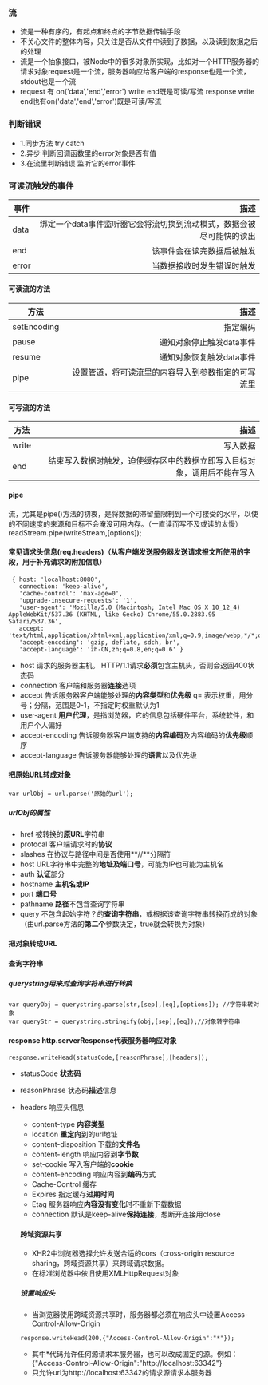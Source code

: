 ### 流
- 流是一种有序的，有起点和终点的字节数据传输手段
- 不关心文件的整体内容，只关注是否从文件中读到了数据，以及读到数据之后的处理
- 流是一个抽象接口，被Node中的很多对象所实现，比如对一个HTTP服务器的请求对象request是一个流，服务器响应给客户端的response也是一个流，stdout也是一个流
- request 有 on('data','end','error') write end既是可读/写流  response write end也有on('data','end','error')既是可读/写流


### 判断错误
 - 1.同步方法 try catch
 - 2.异步 判断回调函数里的error对象是否有值
 - 3.在流里判断错误 监听它的error事件

 ### 可读流触发的事件
|事件           |  描述
| ------------- | -----:|
| data            | 绑定一个data事件监听器它会将流切换到流动模式，数据会被尽可能快的读出
| end     | 该事件会在读完数据后被触发
| error      | 当数据接收时发生错误时触发

#### 可读流的方法
|方法           |  描述
| ------------- | -----:|
| setEncoding            | 指定编码
| pause     | 通知对象停止触发data事件
| resume      | 通知对象恢复触发data事件
| pipe      | 设置管道，将可读流里的内容导入到参数指定的可写流里

#### 可写流的方法
|方法           |  描述
| ------------- | -----:|
| write            | 写入数据
| end     | 结束写入数据时触发，迫使缓存区中的数据立即写入目标对象，调用后不能在写入

#### pipe
流，尤其是pipe()方法的初衷，是将数据的滞留量限制到一个可接受的水平，以使的不同速度的来源和目标不会淹没可用内存。（一直读而写不及或读的太慢）
readStream.pipe(writeStream,[options]);

#### 常见请求头信息(req.headers)（从客户端发送服务器发送请求报文所使用的字段，用于补充请求的附加信息）
```
 { host: 'localhost:8080',
   connection: 'keep-alive',
   'cache-control': 'max-age=0',
   'upgrade-insecure-requests': '1',
   'user-agent': 'Mozilla/5.0 (Macintosh; Intel Mac OS X 10_12_4) AppleWebKit/537.36 (KHTML, like Gecko) Chrome/55.0.2883.95 Safari/537.36',
   accept: 'text/html,application/xhtml+xml,application/xml;q=0.9,image/webp,*/*;q=0.8',
   'accept-encoding': 'gzip, deflate, sdch, br',
   'accept-language': 'zh-CN,zh;q=0.8,en;q=0.6' }
   ```

- host 请求的服务器主机。 HTTP/1.1请求**必须**包含主机头，否则会返回400状态码
- connection 客户端和服务器**连接**选项
- accept 告诉服务器客户端能够处理的**内容类型**和**优先级** q= 表示权重，用分号；分隔，范围是0-1，不指定时权重默认为1
- user-agent **用户代理**，是指浏览器，它的信息包括硬件平台，系统软件，和用户个人偏好
- accept-encoding  告诉服务器客户端支持的**内容编码**及内容编码的**优先级**顺序
- accept-language 告诉服务器能够处理的**语言**以及优先级

#### 把原始URL转成对象
```
var urlObj = url.parse('原始的url');
```
##### urlObj的属性
- href 被转换的**原URL**字符串
- protocal 客户端请求时的**协议**
- slashes 在协议与路径中间是否使用**//**分隔符
- host URL字符串中完整的**地址及端口号**，可能为IP也可能为主机名
- auth **认证**部分
- hostname **主机名或IP**
- port **端口号**
- pathname **路径**不包含查询字符串
- query 不包含起始字符？的**查询字符串**，或根据该查询字符串转换而成的对象（由url.parse方法的**第二个**参数决定，true就会转换为对象）

#### 把对象转成URL

#### 查询字符串
##### querystring用来对**查询字符串**进行转换
```
var queryObj = querystring.parse(str,[sep],[eq],[options]); //字符串转对象
var queryStr = querystring.stringify(obj,[sep],[eq]);//对象转字符串
```
#### response http.serverResponse代表服务器响应对象
```
response.writeHead(statusCode,[reasonPhrase],[headers]);
```
- statusCode **状态码**
- reasonPhrase 状态码**描述**信息
- headers 响应头信息
  - content-type **内容类型**
  - location **重定向**到的url地址
  - content-disposition 下载的**文件名**
  - content-length 响应内容到**字节数**
  - set-cookie 写入客户端的**cookie**
  - content-encoding 响应内容到**编码**方式
  - Cache-Control 缓存
  - Expires 指定缓存**过期时间**
  - Etag 服务器响应**内容没有变化**时不重新下载数据
  - connection 默认是keep-alive**保持连接**，想断开连接用close
  
  #### 跨域资源共享
  - XHR2中浏览器选择允许发送合适的cors（cross-origin resource sharing，跨域资源共享）来跨域请求数据。
  - 在标准浏览器中依旧使用XMLHttpRequest对象

  ##### 设置响应头
  - 当浏览器使用跨域资源共享时，服务器都必须在响应头中设置Access-Control-Allow-Origin
  ```
  response.writeHead(200,{"Access-Control-Allow-Origin":"*"});
  ```
  - 其中*代码允许任何源请求本服务器，也可以改成固定的源。例如：
  {"Access-Control-Allow-Origin":"http://localhost:63342"}
  - 只允许url为http://localhost:63342的请求源请求本服务器
  


 
 
 
